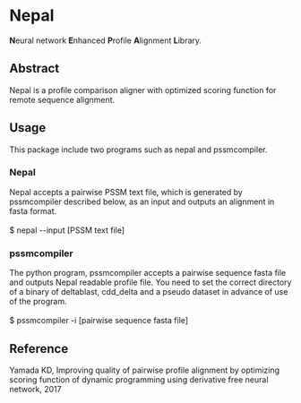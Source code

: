 # Nepal
**N**eural network **E**nhanced **P**rofile **A**lignment **L**ibrary.
## Abstract
Nepal is a profile comparison aligner with optimized scoring function for remote sequence alignment.
## Usage
This package include two programs such as nepal and pssmcompiler.
### Nepal
Nepal accepts a pairwise PSSM text file, which is generated by pssmcompiler described below, as an input and outputs an alignment in fasta format.<br><br>
$ nepal --input [PSSM text file]
### pssmcompiler
The python program, pssmcompiler accepts a pairwise sequence fasta file and outputs Nepal readable profile file. You need to set the correct directory of a binary of deltablast, cdd_delta and a pseudo dataset in advance of use of the program.<br><br>
$ pssmcompiler -i [pairwise sequence fasta file]
## Reference
Yamada KD, Improving quality of pairwise profile alignment by optimizing scoring function of dynamic programming using derivative free neural network, 2017
